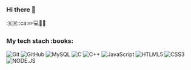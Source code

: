 <!--
**ChaeyoungPark1016/ChaeyoungPark1016** is a ✨ _special_ ✨ repository because its `README.md` (this file) appears on your GitHub profile.

Here are some ideas to get you started:

- 🔭 I’m currently working on ...
- 🌱 I’m currently learning ...
- 👯 I’m looking to collaborate on ...
- 🤔 I’m looking for help with ...
- 💬 Ask me about ...
- 📫 How to reach me: ...
- 😄 Pronouns: ...
- ⚡ Fun fact: ...
-->

### Hi there 👋

:🇰🇷::ca::pencil2::computer::guitar::tennis:

<h3> My tech stach :books: </h3>

![Git](https://img.shields.io/badge/-Git-FF6347?style=for-the-badge&logo=git&logoColor=white)
![GitHub](https://img.shields.io/badge/-GitHub-black?style=for-the-badge&logo=github&logoColor=white)
![MySQL](https://img.shields.io/badge/-MySQL-4682B4?style=for-the-badge&logo=mysql&logoColor=ffffff)
![C](https://img.shields.io/badge/-C-A9A9A9?style=for-the-badge&logo=c&logoColor=ffffff)
![C++](https://img.shields.io/badge/-C++-1E90FF?style=for-the-badge&logo=c++&logoColor=ffffff)
![JavaScript](https://img.shields.io/badge/-javascript-FFD700?style=for-the-badge&logo=git&logoColor=white)
![HTLML5](https://img.shields.io/badge/-HTML5-FF4500?style=for-the-badge&logo=html5&logoColor=ffffff)
![CSS3](https://img.shields.io/badge/-CSS3-4682B4?style=for-the-badge&logo=css3&logoColor=ffffff)
![NODE.JS](https://img.shields.io/badge/-NODE.JS-228B22?style=for-the-badge&logo=node.js&logoColor=ffffff)


